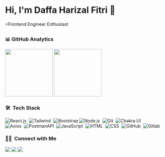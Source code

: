 # Hi, I'm Daffa Harizal Fitri 👋

⚡Frontend Engineer Enthusiast

### 📊&nbsp;GitHub Analytics

<div style="display: block">
  <img height="153em" src="https://github-readme-stats-eight-theta.vercel.app/api?username=daffaharizal&show_icons=true&theme=algolia&include_all_commits=true&count_private=true&hide=issues"/>
  <img height="153em" src="https://github-readme-stats-eight-theta.vercel.app/api/top-langs/?username=daffaharizal&layout=compact&langs_count=9&theme=algolia"/>
</div>

### 🛠 &nbsp;Tech Stack

![React.js](https://img.shields.io/badge/-React.js-05122A?style=flat&logo=react)&nbsp;
![Tailwind](https://img.shields.io/badge/-Tailwind-05122A?style=flat&logo=TailwindCSS)&nbsp;
![Bootstrap](https://img.shields.io/badge/-Bootstrap-05122A?style=flat&logo=bootstrap&logoColor=563D7C)
![Node.js](https://img.shields.io/badge/-Node.js-05122A?style=flat&logo=node.js)&nbsp;
![Git](https://img.shields.io/badge/-Git-05122A?style=flat&logo=git)&nbsp;
![Chakra UI](https://img.shields.io/badge/-ChakraUI-05122A?style=flat&logo=chakraui)&nbsp;\
![Axios](https://img.shields.io/badge/-Axios-05122A?style=flat&logo=axios)&nbsp;
![PostmanAPI](https://img.shields.io/badge/-PostmanAPI-05122A?style=flat&logo=postman)&nbsp;
![JavaScript](https://img.shields.io/badge/-JavaScript-05122A?style=flat&logo=javascript)&nbsp;
![HTML](https://img.shields.io/badge/-HTML-05122A?style=flat&logo=HTML5)&nbsp;
![CSS](https://img.shields.io/badge/-CSS-05122A?style=flat&logo=CSS3&logoColor=1572B6)&nbsp;
![GitHub](https://img.shields.io/badge/-GitHub-05122A?style=flat&logo=github)&nbsp;
![Gitlab](https://img.shields.io/badge/-Gitlab-05122A?style=flat&logo=gitlab)&nbsp;

### 🤝🏻 &nbsp;Connect with Me

<p align="left">
<a href="https://www.linkedin.com/in/daffaharizal/"><img src="https://img.shields.io/badge/-Daffa%20Harizal%20Fitri-0077B5?style=flat&logo=Linkedin&logoColor=white"/></a>
<a href="mailto:harizal.daffa46@gmail.com"><img src="https://img.shields.io/badge/-harizal.daffa46@gmail.com-D14836?style=flat&logo=Gmail&logoColor=white"/></a>
<a href="https://instagram.com/daffa_harizal"><img src="https://img.shields.io/badge/-@daffa_harizal-E4405F?style=flat&logo=Instagram&logoColor=white"/></a>
</p>
